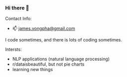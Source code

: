 ### Hi there 👋

Contact Info:
- :mailbox: james.vongpha@gmail.com

I code sometimes, and there is lots of coding sometimes.

Intersts: 
- NLP applications (natural language processing)
- r/dataisbeautiful, but not pie charts
- learning new things
